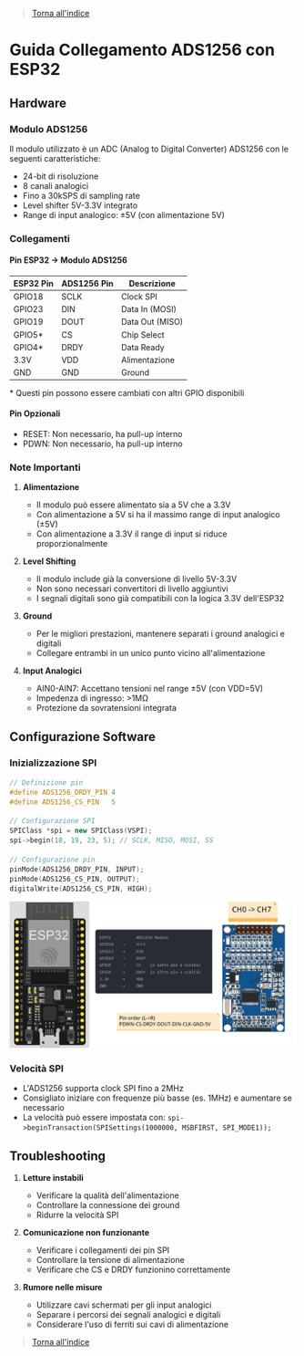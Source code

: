 >[Torna all'indice](readme.md#fasi-progetto)


# Guida Collegamento ADS1256 con ESP32

## Hardware

### Modulo ADS1256
Il modulo utilizzato è un ADC (Analog to Digital Converter) ADS1256 con le seguenti caratteristiche:
- 24-bit di risoluzione
- 8 canali analogici
- Fino a 30kSPS di sampling rate
- Level shifter 5V-3.3V integrato
- Range di input analogico: ±5V (con alimentazione 5V)

### Collegamenti

#### Pin ESP32 → Modulo ADS1256
| ESP32 Pin | ADS1256 Pin | Descrizione |
|-----------|-------------|-------------|
| GPIO18    | SCLK        | Clock SPI |
| GPIO23    | DIN         | Data In (MOSI) |
| GPIO19    | DOUT        | Data Out (MISO) |
| GPIO5*    | CS          | Chip Select |
| GPIO4*    | DRDY        | Data Ready |
| 3.3V      | VDD         | Alimentazione |
| GND       | GND         | Ground |

\* Questi pin possono essere cambiati con altri GPIO disponibili

#### Pin Opzionali
- RESET: Non necessario, ha pull-up interno
- PDWN: Non necessario, ha pull-up interno

### Note Importanti
1. **Alimentazione**
   - Il modulo può essere alimentato sia a 5V che a 3.3V
   - Con alimentazione a 5V si ha il massimo range di input analogico (±5V)
   - Con alimentazione a 3.3V il range di input si riduce proporzionalmente

2. **Level Shifting**
   - Il modulo include già la conversione di livello 5V-3.3V
   - Non sono necessari convertitori di livello aggiuntivi
   - I segnali digitali sono già compatibili con la logica 3.3V dell'ESP32

3. **Ground**
   - Per le migliori prestazioni, mantenere separati i ground analogici e digitali
   - Collegare entrambi in un unico punto vicino all'alimentazione

4. **Input Analogici**
   - AIN0-AIN7: Accettano tensioni nel range ±5V (con VDD=5V)
   - Impedenza di ingresso: >1MΩ
   - Protezione da sovratensioni integrata

## Configurazione Software

### Inizializzazione SPI
```cpp
// Definizione pin
#define ADS1256_DRDY_PIN 4
#define ADS1256_CS_PIN   5

// Configurazione SPI
SPIClass *spi = new SPIClass(VSPI);
spi->begin(18, 19, 23, 5); // SCLK, MISO, MOSI, SS

// Configurazione pin
pinMode(ADS1256_DRDY_PIN, INPUT);
pinMode(ADS1256_CS_PIN, OUTPUT);
digitalWrite(ADS1256_CS_PIN, HIGH);
```

<img src="img/esp32pinout.png" alt="alt text" width="800">

### Velocità SPI
- L'ADS1256 supporta clock SPI fino a 2MHz
- Consigliato iniziare con frequenze più basse (es. 1MHz) e aumentare se necessario
- La velocità può essere impostata con: `spi->beginTransaction(SPISettings(1000000, MSBFIRST, SPI_MODE1));`

## Troubleshooting
1. **Letture instabili**
   - Verificare la qualità dell'alimentazione
   - Controllare la connessione dei ground
   - Ridurre la velocità SPI

2. **Comunicazione non funzionante**
   - Verificare i collegamenti dei pin SPI
   - Controllare la tensione di alimentazione
   - Verificare che CS e DRDY funzionino correttamente

3. **Rumore nelle misure**
   - Utilizzare cavi schermati per gli input analogici
   - Separare i percorsi dei segnali analogici e digitali
   - Considerare l'uso di ferriti sui cavi di alimentazione


>[Torna all'indice](readme.md#fasi-progetto)
